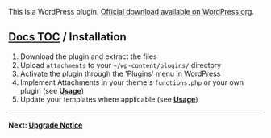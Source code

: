 This is a WordPress plugin. [Official download available on WordPress.org](http://wordpress.org/extend/plugins/attachments/).

## [Docs TOC](TOC.md) / Installation

1. Download the plugin and extract the files
1. Upload `attachments` to your `~/wp-content/plugins/` directory
1. Activate the plugin through the 'Plugins' menu in WordPress
1. Implement Attachments in your theme's `functions.php` or your own plugin (see **[Usage](#usage)**)
1. Update your templates where applicable (see **[Usage](#usage)**)

-----

#### Next: [Upgrade Notice](upgrade.md)